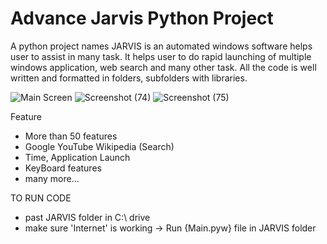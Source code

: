 # Advance Jarvis Python Project
A python project names JARVIS is an automated windows software helps user to assist in many task. It helps user to do rapid launching of multiple windows application, web search and many other task. All the code is well written and formatted in folders, subfolders with libraries. 

![Main Screen](https://github.com/saadakhtarse/jarvis_python_project/assets/98681830/46c2601b-b6aa-4be5-ba8c-6fb5e625d0b8)
![Screenshot (74)](https://github.com/saadakhtarse/jarvis_python_project/assets/98681830/3103d954-c81c-4b66-a0e3-40aea59b7807)
![Screenshot (75)](https://github.com/saadakhtarse/jarvis_python_project/assets/98681830/bec59e0b-eaf4-4638-8f2c-80723cf117c0)

Feature
+ More than 50 features
+ Google YouTube Wikipedia (Search)
+ Time, Application Launch
+ KeyBoard features
+ many more...

TO RUN CODE
+ past JARVIS folder in C:\ drive
+ make sure 'Internet' is working
-> Run {Main.pyw} file in JARVIS folder 

